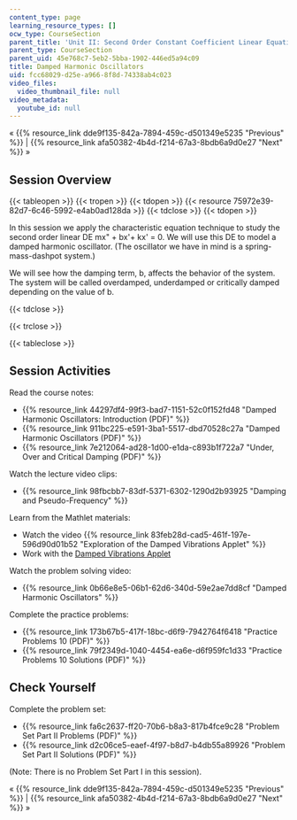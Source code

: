 ```yaml
---
content_type: page
learning_resource_types: []
ocw_type: CourseSection
parent_title: 'Unit II: Second Order Constant Coefficient Linear Equations'
parent_type: CourseSection
parent_uid: 45e768c7-5eb2-5bba-1902-446ed5a94c09
title: Damped Harmonic Oscillators
uid: fcc68029-d25e-a966-8f8d-74338ab4c023
video_files:
  video_thumbnail_file: null
video_metadata:
  youtube_id: null
---
```


« {{% resource_link dde9f135-842a-7894-459c-d501349e5235 "Previous" %}} | {{% resource_link afa50382-4b4d-f214-67a3-8bdb6a9d0e27 "Next" %}} »

Session Overview
----------------

{{< tableopen >}}
{{< tropen >}}
{{< tdopen >}}
{{< resource 75972e39-82d7-6c46-5992-e4ab0ad128da >}}
{{< tdclose >}}
{{< tdopen >}}


In this session we apply the characteristic equation technique to study the second order linear DE mx" + bx'+ kx' = 0. We will use this DE to model a damped harmonic oscillator. (The oscillator we have in mind is a spring-mass-dashpot system.)

We will see how the damping term, b, affects the behavior of the system. The system will be called overdamped, underdamped or critically damped depending on the value of b.


{{< tdclose >}}

{{< trclose >}}

{{< tableclose >}}

Session Activities
------------------

Read the course notes:

*   {{% resource_link 44297df4-99f3-bad7-1151-52c0f152fd48 "Damped Harmonic Oscillators: Introduction (PDF)" %}}
*   {{% resource_link 911bc225-e591-3ba1-5517-dbd70528c27a "Damped Harmonic Oscillators (PDF)" %}}
*   {{% resource_link 7e212064-ad28-1d00-e1da-c893b1f722a7 "Under, Over and Critical Damping (PDF)" %}}

Watch the lecture video clips:

*   {{% resource_link 98fbcbb7-83df-5371-6302-1290d2b93925 "Damping and Pseudo-Frequency" %}}

Learn from the Mathlet materials:

*   Watch the video {{% resource_link 83feb28d-cad5-461f-197e-596d90d01b52 "Exploration of the Damped Vibrations Applet" %}}
*   Work with the [Damped Vibrations Applet](/ans7870/18/18.03SC/dampedVibrations.html "Open in a new window.")

Watch the problem solving video:

*   {{% resource_link 0b66e8e5-06b1-62d6-340d-59e2ae7dd8cf "Damped Harmonic Oscillators" %}}

Complete the practice problems:

*   {{% resource_link 173b67b5-417f-18bc-d6f9-7942764f6418 "Practice Problems 10 (PDF)" %}}
*   {{% resource_link 79f2349d-1040-4454-ea6e-d6f959fc1d33 "Practice Problems 10 Solutions (PDF)" %}}

Check Yourself
--------------

Complete the problem set:

*   {{% resource_link fa6c2637-ff20-70b6-b8a3-817b4fce9c28 "Problem Set Part II Problems (PDF)" %}}
*   {{% resource_link d2c06ce5-eaef-4f97-b8d7-b4db55a89926 "Problem Set Part II Solutions (PDF)" %}}

(Note: There is no Problem Set Part I in this session).

« {{% resource_link dde9f135-842a-7894-459c-d501349e5235 "Previous" %}} | {{% resource_link afa50382-4b4d-f214-67a3-8bdb6a9d0e27 "Next" %}} »